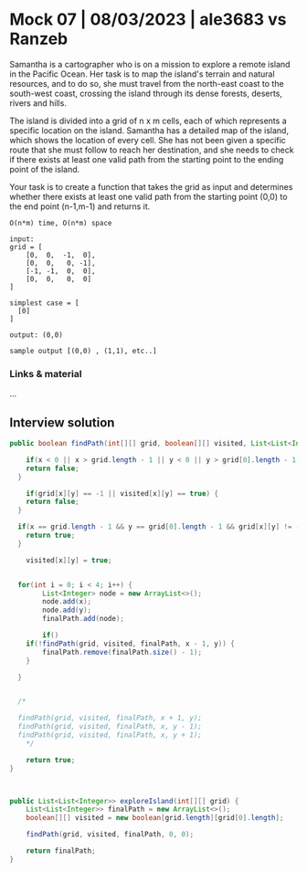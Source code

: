 # Mock 07 | 08/03/2023 | ale3683 vs Ranzeb

Samantha is a cartographer who is on a mission to explore a remote island in the Pacific Ocean.
Her task is to map the island's terrain and natural resources, and to do so,
she must travel from the north-east coast to the south-west coast, crossing the island through its dense forests, deserts, rivers and hills.

The island is divided into a grid of n x m cells, each of which represents a specific location on the island.
Samantha has a detailed map of the island, which shows the location of every cell.
She has not been given a specific route that she must follow to reach her destination,
and she needs to check if there exists at least one valid path from the starting point to the ending point of the island.

Your task is to create a function that takes the grid as input and determines whether there exists at least one valid path
from the starting point (0,0) to the end point (n-1,m-1) and returns it.

    O(n*m) time, O(n*m) space

    input:
    grid = [
        [0,  0,  -1,  0],
        [0,  0,   0, -1],
        [-1, -1,  0,  0],
        [0,  0,   0,  0]
    ]

    simplest case = [
      [0]
    ]

    output: (0,0)

    sample output [(0,0) , (1,1), etc..]


### Links & material
...

## Interview solution

```java
public boolean findPath(int[][] grid, boolean[][] visited, List<List<Integer>> finalPath, int x, int y) {

	if(x < 0 || x > grid.length - 1 || y < 0 || y > grid[0].length - 1) {
  	return false;
  }

	if(grid[x][y] == -1 || visited[x][y] == true) {
  	return false;
  }

  if(x == grid.length - 1 && y == grid[0].length - 1 && grid[x][y] != -1) {
  	return true;
  }

	visited[x][y] = true;


  for(int i = 0; i < 4; i++) {
		List<Integer> node = new ArrayList<>();
		node.add(x);
		node.add(y);
		finalPath.add(node);

		if()
  	if(!findPath(grid, visited, finalPath, x - 1, y)) {
    	finalPath.remove(finalPath.size() - 1);
    }

  }


  /*

  findPath(grid, visited, finalPath, x + 1, y);
  findPath(grid, visited, finalPath, x, y - 1);
  findPath(grid, visited, finalPath, x, y + 1);
	*/

	return true;
}



public List<List<Integer>> exploreIsland(int[][] grid) {
	List<List<Integer>> finalPath = new ArrayList<>();
	boolean[][] visited = new boolean[grid.length][grid[0].length];

	findPath(grid, visited, finalPath, 0, 0);

	return finalPath;
}

```
